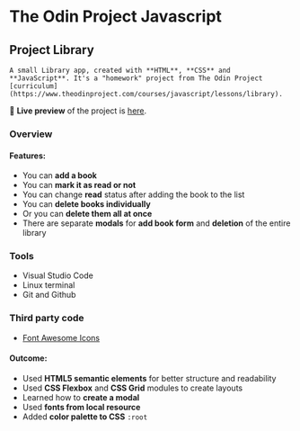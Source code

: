 # The Odin Project Javascript
##  Project Library
    A small Library app, created with **HTML**, **CSS** and **JavaScript**. It's a "homework" project from The Odin Project [curriculum](https://www.theodinproject.com/courses/javascript/lessons/library).

🔗 **Live preview** of the project is [here](https://victorbadanau.github.io/library).

### Overview
#### **Features:**
* You can **add a book**
* You can **mark it as read or not**
* You can change **read** status after adding the book to the list
* You can **delete books individually**
* Or you can **delete them all at once**
* There are separate **modals** for **add book form** and **deletion** of the entire library

### **Tools**
* Visual Studio Code
* Linux terminal
* Git and Github

### **Third party code**
* [Font Awesome Icons](https://fontawesome.com/)

#### **Outcome:**
* Used **HTML5 semantic elements** for better structure and readability
* Used **CSS Flexbox** and **CSS Grid** modules to create layouts
* Learned how to **create a modal**
* Used **fonts from local resource**
* Added **color palette to CSS** `:root`